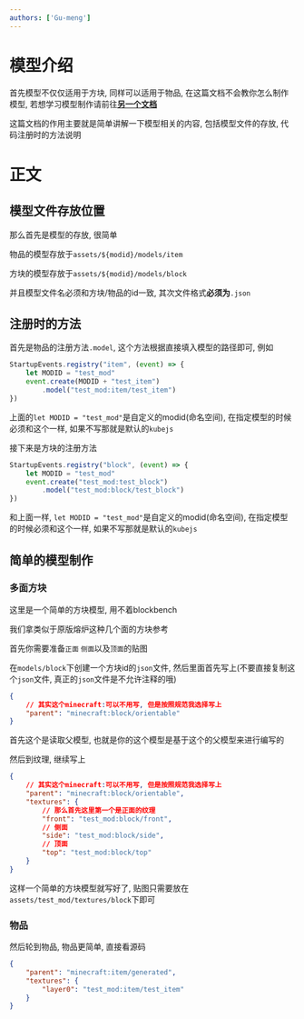```yaml
---
authors: ['Gu-meng']
---
```

# 模型介绍

首先模型不仅仅适用于方块, 同样可以适用于物品, 在这篇文档不会教你怎么制作模型, 若想学习模型制作请前往[**另一个文档**](../Digression/BlockbenchBasic)

这篇文档的作用主要就是简单讲解一下模型相关的内容, 包括模型文件的存放, 代码注册时的方法说明

# 正文

## 模型文件存放位置
那么首先是模型的存放, 很简单

物品的模型存放于`assets/${modid}/models/item`

方块的模型存放于`assets/${modid}/models/block`

并且模型文件名必须和方块/物品的id一致, 其次文件格式**必须为**`.json`

## 注册时的方法

首先是物品的注册方法`.model`, 这个方法根据直接填入模型的路径即可, 例如

```js
StartupEvents.registry("item", (event) => {
	let MODID = "test_mod"
	event.create(MODID + "test_item")
		.model("test_mod:item/test_item")
})
```

上面的`let MODID = "test_mod"`是自定义的modid(命名空间), 在指定模型的时候必须和这个一样, 如果不写那就是默认的`kubejs`

接下来是方块的注册方法

```js
StartupEvents.registry("block", (event) => {
	let MODID = "test_mod"
	event.create("test_mod:test_block")
		.model("test_mod:block/test_block")
})
```

和上面一样, `let MODID = "test_mod"`是自定义的modid(命名空间), 在指定模型的时候必须和这个一样, 如果不写那就是默认的`kubejs`

## 简单的模型制作

### 多面方块

这里是一个简单的方块模型, 用不着blockbench

我们拿类似于原版熔炉这种几个面的方块参考

首先你需要准备`正面` `侧面`以及`顶面`的贴图

在`models/block`下创建一个方块id的`json`文件, 然后里面首先写上(不要直接复制这个`json`文件, 真正的`json`文件是不允许注释的哦)

```json
{
	// 其实这个minecraft:可以不用写, 但是按照规范我选择写上
	"parent": "minecraft:block/orientable"
}
```

首先这个是读取父模型, 也就是你的这个模型是基于这个的父模型来进行编写的

然后到纹理, 继续写上

```json
{
	// 其实这个minecraft:可以不用写, 但是按照规范我选择写上
	"parent": "minecraft:block/orientable",
	"textures": {
		// 那么首先这里第一个是正面的纹理
		"front": "test_mod:block/front",
		// 侧面
		"side": "test_mod:block/side",
		// 顶面
		"top": "test_mod:block/top"
	}
}
```

这样一个简单的方块模型就写好了, 贴图只需要放在`assets/test_mod/textures/block`下即可

### 物品

然后轮到物品, 物品更简单, 直接看源码

```json
{
	"parent": "minecraft:item/generated",
	"textures": {
		"layer0": "test_mod:item/test_item"
	}
}
```